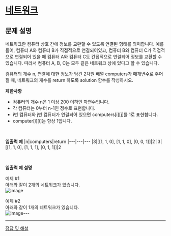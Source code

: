 # [네트워크](https://programmers.co.kr/learn/courses/30/lessons/43162)

## 문제 설명
네트워크란 컴퓨터 상호 간에 정보를 교환할 수 있도록 연결된 형태를 의미합니다. 예를 들어, 컴퓨터 A와 컴퓨터 B가 직접적으로 연결되어있고, 컴퓨터 B와 컴퓨터 C가 직접적으로 연결되어 있을 때 컴퓨터 A와 컴퓨터 C도 간접적으로 연결되어 정보를 교환할 수 있습니다. 따라서 컴퓨터 A, B, C는 모두 같은 네트워크 상에 있다고 할 수 있습니다.

컴퓨터의 개수 n, 연결에 대한 정보가 담긴 2차원 배열 computers가 매개변수로 주어질 때, 네트워크의 개수를 return 하도록 solution 함수를 작성하시오.
<br>

**제한사항**  
* 컴퓨터의 개수 n은 1 이상 200 이하인 자연수입니다.
* 각 컴퓨터는 0부터 n-1인 정수로 표현합니다.
* i번 컴퓨터와 j번 컴퓨터가 연결되어 있으면 computers[i][j]를 1로 표현합니다.
* computer[i][i]는 항상 1입니다.

<br>

**입출력 예**
|n|computers|return
|---|---|---
|3|[[1, 1, 0], [1, 1, 0], [0, 0, 1]]|2
|3|[[1, 1, 0], [1, 1, 1], [0, 1, 1]]|2

<br>

**입출력 예 설명**  

예제 #1  
아래와 같이 2개의 네트워크가 있습니다.  
![image](https://user-images.githubusercontent.com/93430103/154245078-7a80a422-47f7-4caa-9a16-b77e0c0dc5c3.png)

예제 #2  
아래와 같이 1개의 네트워크가 있습니다.  
![image](https://user-images.githubusercontent.com/93430103/154245171-dfcece91-e235-4fcf-8b1e-ceabae54c885.png)---

***
[정답 및 해설](https://github.com/merry-santa/algorithm/blob/main/programmers/DFS:BFS/%EB%84%A4%ED%8A%B8%EC%9B%8C%ED%81%AC/JavaSolution.md)
